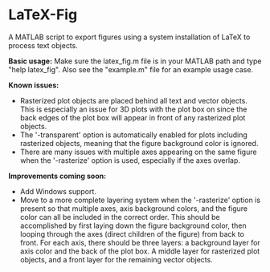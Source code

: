 LaTeX-Fig
=========

A MATLAB script to export figures using a system installation of LaTeX to process text objects.

**Basic usage:**
Make sure the latex\_fig.m file is in your MATLAB path and type "help latex\_fig". Also see the "example.m" file for an example usage case.

**Known issues:**
 - Rasterized plot objects are placed behind all text and vector objects. This is especially an issue for 3D plots with the plot box on since the back edges of the plot box will appear in front of any rasterized plot objects.
 - The '-transparent' option is automatically enabled for plots including rasterized objects, meaning that the figure background color is ignored.
 - There are many issues with multiple axes appearing on the same figure when the '-rasterize' option is used, especially if the axes overlap.

**Improvements coming soon:**
 - Add Windows support.
 - Move to a more complete layering system when the '-rasterize' option is present so that multiple axes, axis background colors, and the figure color can all be included in the correct order. This should be accomplished by first laying down the figure background color, then looping through the axes (direct children of the figure) from back to front. For each axis, there should be three layers: a background layer for axis color and the back of the plot box. A middle layer for rasterized plot objects, and a front layer for the remaining vector objects.
